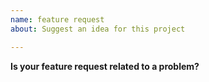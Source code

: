 ```yaml
---
name: feature request
about: Suggest an idea for this project

---
```


**Is your feature request related to a problem?**
<!--
A clear and concise description of what the problem is. Ex. I'm always frustrated when [...]
Please make sure:
- a single feature per issue
- explain in detail what you have in mind
- if it helps, add sketches/pictures
-->